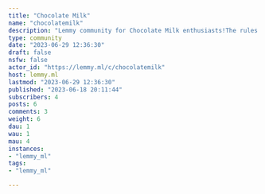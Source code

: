 ```yaml
---
title: "Chocolate Milk" 
name: "chocolatemilk"
description: "Lemmy community for Chocolate Milk enthusiasts!The rules of this community are very lax, but exist nonetheless:1. All posts must pertain to chocolate milk. Pre-made, home made, plant-based, or syrups/powders, all are welcome in the community.2. Follow the Code of Conduct for the instance, and keep things civil!"
type: community
date: "2023-06-29 12:36:30"
draft: false
nsfw: false
actor_id: "https://lemmy.ml/c/chocolatemilk"
host: lemmy.ml
lastmod: "2023-06-29 12:36:30"
published: "2023-06-18 20:11:44"
subscribers: 4
posts: 6
comments: 3
weight: 6
dau: 1
wau: 1
mau: 4
instances:
- "lemmy_ml"
tags: 
- "lemmy_ml"

---
```

